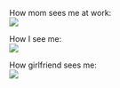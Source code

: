 How mom sees me at work:
<br/>
![](https://media.giphy.com/media/unQ3IJU2RG7DO/giphy.gif)

How I see me:
<br/>
![](https://media.giphy.com/media/MGdfeiKtEiEPS/giphy.gif)

How girlfriend sees me:
<br/>
![](https://media.giphy.com/media/13UZisxBxkjPwI/giphy.gif)
